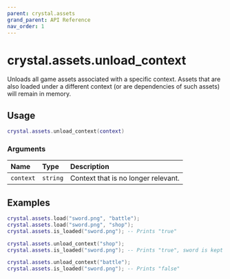 ```yaml
---
parent: crystal.assets
grand_parent: API Reference
nav_order: 1
---
```


# crystal.assets.unload_context

Unloads all game assets associated with a specific context. Assets that are also loaded under a different context (or are dependencies of such assets) will remain in memory.

## Usage

```lua
crystal.assets.unload_context(context)
```

### Arguments

| Name      | Type     | Description                         |
| :-------- | :------- | :---------------------------------- |
| `context` | `string` | Context that is no longer relevant. |

## Examples

```lua
crystal.assets.load("sword.png", "battle");
crystal.assets.load("sword.png", "shop");
crystal.assets.is_loaded("sword.png"); -- Prints "true"

crystal.assets.unload_context("shop");
crystal.assets.is_loaded("sword.png"); -- Prints "true", sword is kept loaded by the "battle" context

crystal.assets.unload_context("battle");
crystal.assets.is_loaded("sword.png"); -- Prints "false"
```
